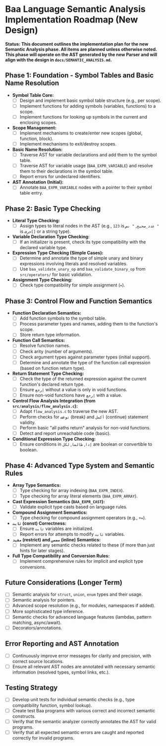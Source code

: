 # Baa Language Semantic Analysis Implementation Roadmap (New Design)

**Status: This document outlines the implementation plan for the new Semantic Analysis phase. All items are planned unless otherwise noted. This phase will operate on the AST generated by the new Parser and will align with the design in `docs/SEMANTIC_ANALYSIS.md`.**

## Phase 1: Foundation - Symbol Tables and Basic Name Resolution

- **Symbol Table Core:**
  - [ ] Design and implement basic symbol table structure (e.g., per scope).
  - [ ] Implement functions for adding symbols (variables, functions) to a scope.
  - [ ] Implement functions for looking up symbols in the current and enclosing scopes.
- **Scope Management:**
  - [ ] Implement mechanisms to create/enter new scopes (global, function, block).
  - [ ] Implement mechanisms to exit/destroy scopes.
- **Basic Name Resolution:**
  - [ ] Traverse AST for variable declarations and add them to the symbol table.
  - [ ] Traverse AST for variable usage (`BAA_EXPR_VARIABLE`) and resolve them to their declarations in the symbol table.
  - [ ] Report errors for undeclared identifiers.
- **AST Annotation (Initial):**
  - [ ] Annotate `BAA_EXPR_VARIABLE` nodes with a pointer to their symbol table entry.

## Phase 2: Basic Type Checking

- **Literal Type Checking:**
  - [ ] Assign types to literal nodes in the AST (e.g., `123` is `عدد_صحيح`, `" نص "` is `حرف[]` or a string type).
- **Variable Declaration Type Checking:**
  - [ ] If an initializer is present, check its type compatibility with the declared variable type.
- **Expression Type Checking (Simple Cases):**
  - [ ] Determine and annotate the type of simple unary and binary expressions involving literals and resolved variables.
  - [ ] Use `baa_validate_unary_op` and `baa_validate_binary_op` from `src/operators/` for basic validation.
- **Assignment Type Checking:**
  - [ ] Check type compatibility for simple assignment (`=`).

## Phase 3: Control Flow and Function Semantics

- **Function Declaration Semantics:**
  - [ ] Add function symbols to the symbol table.
  - [ ] Process parameter types and names, adding them to the function's scope.
  - [ ] Store return type information.
- **Function Call Semantics:**
  - [ ] Resolve function names.
  - [ ] Check arity (number of arguments).
  - [ ] Check argument types against parameter types (initial support).
  - [ ] Determine and annotate the type of the function call expression (based on function return type).
- **Return Statement Type Checking:**
  - [ ] Check the type of the returned expression against the current function's declared return type.
  - [ ] Ensure `إرجع` without a value is only in void functions.
  - [ ] Ensure non-void functions have `إرجع` with a value.
- **Control Flow Analysis Integration (from `src/analysis/flow_analysis.c`):**
  - [ ] Adapt `flow_analysis.c` to traverse the new AST.
  - [ ] Perform checks for `توقف` (break) and `أكمل` (continue) statement validity.
  - [ ] Perform basic "all paths return" analysis for non-void functions.
  - [ ] Detect and report unreachable code (basic).
- **Conditional Expression Type Checking:**
  - [ ] Ensure conditions in `إذا`, `طالما`, `لكل` are boolean or convertible to boolean.

## Phase 4: Advanced Type System and Semantic Rules

- **Array Type Semantics:**
  - [ ] Type checking for array indexing (`BAA_EXPR_INDEX`).
  - [ ] Type checking for array literal elements (`BAA_EXPR_ARRAY`).
- **Cast Expression Semantics (`BAA_EXPR_CAST`):**
  - [ ] Validate explicit type casts based on language rules.
- **Compound Assignment Semantics:**
  - [ ] Type checking for compound assignment operators (e.g., `+=`).
- **`ثابت` (const) Correctness:**
  - [ ] Ensure `ثابت` variables are initialized.
  - [ ] Report errors for attempts to modify `ثابت` variables.
- **`مقيد` (restrict) and `مضمن` (inline) Semantics:**
  - [ ] Implement any semantic checks related to these (if more than just hints for later stages).
- **Full Type Compatibility and Conversion Rules:**
  - [ ] Implement comprehensive rules for implicit and explicit type conversions.

## Future Considerations (Longer Term)

- [ ] Semantic analysis for `struct`, `union`, `enum` types and their usage.
- [ ] Semantic analysis for pointers.
- [ ] Advanced scope resolution (e.g., for modules, namespaces if added).
- [ ] More sophisticated type inference.
- [ ] Semantic checks for advanced language features (lambdas, pattern matching, async/await).
- [ ] Decorators/annotations.

## Error Reporting and AST Annotation

- [ ] Continuously improve error messages for clarity and precision, with correct source locations.
- [ ] Ensure all relevant AST nodes are annotated with necessary semantic information (resolved types, symbol links, etc.).

## Testing Strategy

- [ ] Develop unit tests for individual semantic checks (e.g., type compatibility function, symbol lookup).
- [ ] Create test Baa programs with various correct and incorrect semantic constructs.
- [ ] Verify that the semantic analyzer correctly annotates the AST for valid programs.
- [ ] Verify that all expected semantic errors are caught and reported correctly for invalid programs.
